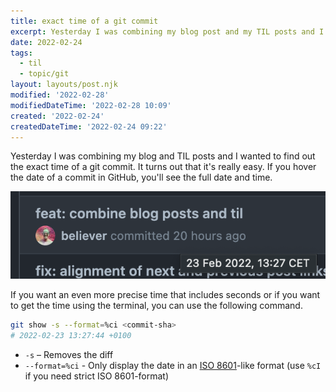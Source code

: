 ```yaml
---
title: exact time of a git commit
excerpt: Yesterday I was combining my blog post and my TIL posts and I wanted to find out the exact time of a git commit. It turns out that it's really easy.
date: 2022-02-24
tags:
  - til
  - topic/git
layout: layouts/post.njk
modified: '2022-02-28'
modifiedDateTime: '2022-02-28 10:09'
created: '2022-02-24'
createdDateTime: '2022-02-24 09:22'
---
```


Yesterday I was combining my blog and TIL posts and I wanted to find out the exact time of a git commit. It turns out that it's really easy. If you hover the date of a commit in GitHub, you'll see the full date and time.

![exact-commit-time](/assets/exact-commit-time.png)

If you want an even more precise time that includes seconds or if you want to get the time using the terminal, you can use the following command.

```bash
git show -s --format=%ci <commit-sha>
# 2022-02-23 13:27:44 +0100
```

- `-s`  – Removes the diff
- `--format=%ci`  - Only display the date in an [ISO 8601](https://en.wikipedia.org/wiki/ISO_8601)-like format (use `%cI` if you need strict ISO 8601-format)
